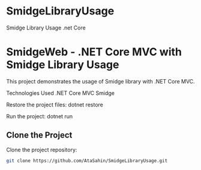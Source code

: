 # SmidgeLibraryUsage
Smidge Library Usage .net Core 
# SmidgeWeb - .NET Core MVC with Smidge Library Usage


This project demonstrates the usage of Smidge library with .NET Core MVC.

Technologies Used
.NET Core MVC
Smidge

Restore the project files:
dotnet restore

Run the project:
dotnet run


## Clone the Project

Clone the project repository:

```bash
git clone https://github.com/AtaSahin/SmidgeLibraryUsage.git

